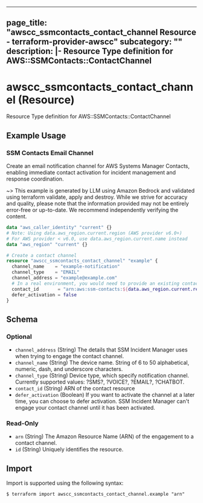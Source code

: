 
---
page_title: "awscc_ssmcontacts_contact_channel Resource - terraform-provider-awscc"
subcategory: ""
description: |-
  Resource Type definition for AWS::SSMContacts::ContactChannel
---

# awscc_ssmcontacts_contact_channel (Resource)

Resource Type definition for AWS::SSMContacts::ContactChannel

## Example Usage

### SSM Contacts Email Channel

Create an email notification channel for AWS Systems Manager Contacts, enabling immediate contact activation for incident management and response coordination.

~> This example is generated by LLM using Amazon Bedrock and validated using terraform validate, apply and destroy. While we strive for accuracy and quality, please note that the information provided may not be entirely error-free or up-to-date. We recommend independently verifying the content.

```terraform
data "aws_caller_identity" "current" {}
# Note: Using data.aws_region.current.region (AWS provider v6.0+)
# For AWS provider < v6.0, use data.aws_region.current.name instead
data "aws_region" "current" {}

# Create a contact channel
resource "awscc_ssmcontacts_contact_channel" "example" {
  channel_name    = "example-notification"
  channel_type    = "EMAIL"
  channel_address = "example@example.com"
  # In a real environment, you would need to provide an existing contact ARN
  contact_id       = "arn:aws:ssm-contacts:${data.aws_region.current.region}:${data.aws_caller_identity.current.account_id}:contact/example-contact"
  defer_activation = false
}
```

<!-- schema generated by tfplugindocs -->
## Schema

### Optional

- `channel_address` (String) The details that SSM Incident Manager uses when trying to engage the contact channel.
- `channel_name` (String) The device name. String of 6 to 50 alphabetical, numeric, dash, and underscore characters.
- `channel_type` (String) Device type, which specify notification channel. Currently supported values: ?SMS?, ?VOICE?, ?EMAIL?, ?CHATBOT.
- `contact_id` (String) ARN of the contact resource
- `defer_activation` (Boolean) If you want to activate the channel at a later time, you can choose to defer activation. SSM Incident Manager can't engage your contact channel until it has been activated.

### Read-Only

- `arn` (String) The Amazon Resource Name (ARN) of the engagement to a contact channel.
- `id` (String) Uniquely identifies the resource.

## Import

Import is supported using the following syntax:

```shell
$ terraform import awscc_ssmcontacts_contact_channel.example "arn"
```
